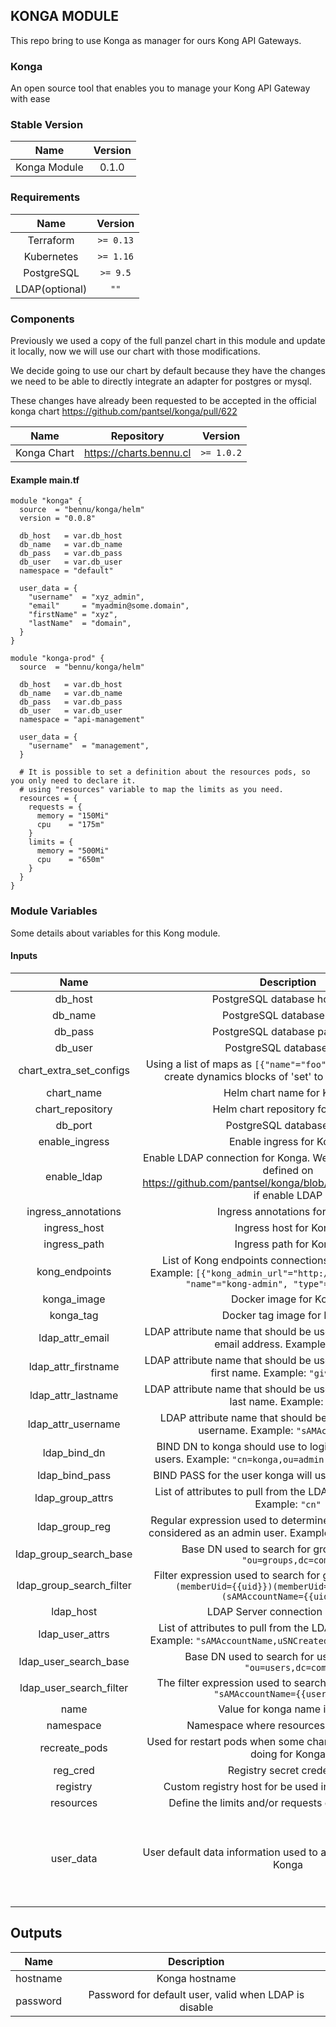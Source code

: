 ## KONGA MODULE
This repo bring to use Konga as manager for ours Kong API Gateways.

### Konga
An open source tool that enables you to manage your Kong API Gateway with ease

### Stable Version
| Name | Version |
|:----:|:-------:|
| Konga Module | 0.1.0 |

### Requirements
| Name | Version |
|:----:|:-------:|
| Terraform | `>= 0.13` |
| Kubernetes | `>= 1.16` |
| PostgreSQL | `>= 9.5` |
| LDAP(optional) | `""` |

### Components
Previously we used a copy of the full panzel chart in this module and update it locally, now we will use our chart with those modifications.

We decide going to use our chart by default because they have the changes we need to be able to directly integrate an adapter for postgres or mysql.

These changes have already been requested to be accepted in the official konga chart https://github.com/pantsel/konga/pull/622

| Name | Repository | Version |
|:----:|:----------:|:-------:|
| Konga Chart | https://charts.bennu.cl | `>= 1.0.2` |


#### Example main.tf
```hcl
module "konga" {
  source  = "bennu/konga/helm"
  version = "0.0.8"

  db_host   = var.db_host
  db_name   = var.db_name
  db_pass   = var.db_pass
  db_user   = var.db_user
  namespace = "default"

  user_data = {
    "username"  = "xyz_admin",
    "email"     = "myadmin@some.domain",
    "firstName" = "xyz",
    "lastName"  = "domain",
  }
}
```
```hcl
module "konga-prod" {
  source  = "bennu/konga/helm"

  db_host   = var.db_host
  db_name   = var.db_name
  db_pass   = var.db_pass
  db_user   = var.db_user
  namespace = "api-management"

  user_data = {
    "username"  = "management",
  }

  # It is possible to set a definition about the resources pods, so you only need to declare it.
  # using "resources" variable to map the limits as you need.
  resources = {
    requests = {
      memory = "150Mi"
      cpu    = "175m"
    }
    limits = {
      memory = "500Mi"
      cpu    = "650m"
    }
  }
}
```

### Module Variables
Some details about variables for this Kong module.

#### Inputs
| Name | Description | Type | Default | Required |
|:----:|:-----------:|:----:|:-------:|:--------:|
| db_host | PostgreSQL database hostname | `string` | n/a | yes |
| db_name | PostgreSQL database name | `string` | n/a | yes |
| db_pass | PostgreSQL database password | `string` | n/a | yes |
| db_user | PostgreSQL database user | `string` | n/a | yes |
| chart_extra_set_configs | Using a list of maps as `[{"name"="foo", "value"="bar"},]` to create dynamics blocks of 'set' to merge with values | `list` | `[]` | no |
| chart_name | Helm chart name for Konga | `string` | `"konga"` | no |
| chart_repository | Helm chart repository for Konga | `string` | `"https://charts.bennu.cl"` | no |
| db_port | PostgreSQL database port | `string` | `"5432"` | no |
| enable_ingress | Enable ingress for Konga | `bool` | `false` | no |
| enable_ldap | Enable LDAP connection for Konga. We can use configuration defined on https://github.com/pantsel/konga/blob/master/docs/LDAP.md if enable LDAP | `bool` | `false` | no |
| ingress_annotations | Ingress annotations for Konga | `map` | `{}` | no |
| ingress_host | Ingress host for Konga | `string` | `"konga.local"` | no |
| ingress_path | Ingress path for Konga | `string` | `"/"` | no |
| kong_endpoints | List of Kong endpoints connections used in Konga UI, Example: `[{"kong_admin_url"="http://admin.local:8001", "name"="kong-admin", "type"="default"},]` | `list` | `[]` | no |
| konga_image | Docker image for Konga | `string` | `"pantsel/konga"` | no |
| konga_tag | Docker tag image for Konga | `string` | `"0.14.9"` | no |
| ldap_attr_email | LDAP attribute name that should be used as the konga user's email address. Example: `"mail"` | `string` | `null` | no |
| ldap_attr_firstname | LDAP attribute name that should be used as the konga user's first name. Example: `"givenName"` | `string` | `null` | no |
| ldap_attr_lastname | LDAP attribute name that should be used as the konga user's last name. Example: `"sn"` | `string` | `null` | no |
| ldap_attr_username | LDAP attribute name that should be used as the konga username. Example: `"sAMAccountName"` | `string` | `null` | no |
| ldap_bind_dn | BIND DN to konga should use to login to LDAP to search users. Example: `"cn=konga,ou=admin,dc=example,dc=com"` | `string` | `"dc=example,dc=com"` | no |
| ldap_bind_pass | BIND PASS for the user konga will use to search for users | `string` | `"secret"` | no |
| ldap_group_attrs | List of attributes to pull from the LDAP server for groups. Example: `"cn"` | `string` | `null` | no |
| ldap_group_reg | Regular expression used to determine if a group should be considered as an admin user. Example: `"^(admin\|konga)$ "` | `string` | `null` | no |
| ldap_group_search_base | Base DN used to search for groups. Example: `"ou=groups,dc=com"` | `string` | `null` | no |
| ldap_group_search_filter | Filter expression used to search for groups. Example: `"(\|(memberUid={{uid}})(memberUid={{uidNumber}})(sAMAccountName={{uid}}))"` | `string` | `null` | no |
| ldap_host | LDAP Server connection as ldap:// | `string` | `"ldap://localhost:389"` | no |
| ldap_user_attrs | List of attributes to pull from the LDAP server for users. Example: `"sAMAccountName,uSNCreated,givenName,sn,mail"` | `string` | `null` | no |
| ldap_user_search_base | Base DN used to search for users. Example: `"ou=users,dc=com"` | `string` | `null` | no |
| ldap_user_search_filter | The filter expression used to search for users. Example: `"sAMAccountName={{username}}"` | `string` | `null` | no |
| name | Value for konga name in pods | `string` | `""` | no |
| namespace | Namespace where resources are deployed | `string` | `"default"` | no |
| recreate_pods | Used for restart pods when some changes in configmap are doing for Konga | `bool` | `true` | no |
| reg_cred | Registry secret credential | `list` | `[]` | no |
| registry | Custom registry host for be used in all the containers | `string` | `""` | no |
| resources | Define the limits and/or requests on pod resources | `map` | `{}` | no |
| user_data | User default data information used to autoconfigure when run Konga | `map` | <pre>{<br>  "email": "devops@mail.com",<br>  "firstName": "Admin",<br>  "lastName": "Konga",<br>  "username": "devops"<br>}</pre> | no |

## Outputs
| Name | Description |
|:----:|:-----------:|
| hostname | Konga hostname |
| password | Password for default user, valid when LDAP is disable |